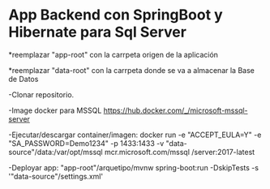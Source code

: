 # App Backend con SpringBoot y Hibernate para Sql Server

*reemplazar "app-root" con la carrpeta origen de la aplicación

*reemplazar "data-root" con la carrpeta donde se va a almacenar la Base de Datos
  
-Clonar repositorio.

-Image docker para MSSQL
https://hub.docker.com/_/microsoft-mssql-server

-Ejecutar/descargar container/imagen:
docker run -e "ACCEPT_EULA=Y" -e "SA_PASSWORD=Demo1234" -p 1433:1433 -v "data-source"/data:/var/opt/mssql  mcr.microsoft.com/mssql
/server:2017-latest

-Deployar app:
"app-root"/arquetipo/mvnw spring-boot:run -DskipTests -s '"data-source"/settings.xml'
  


